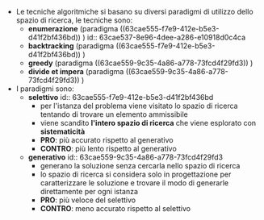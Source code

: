 - Le tecniche algoritmiche si basano su diversi paradigmi di utilizzo dello spazio di ricerca, le tecniche sono:
	- **enumerazione** (paradigma ((63cae555-f7e9-412e-b5e3-d41f2bf436bd)) )
	  id:: 63cae537-8e96-4dee-a286-e10918d0c4ca
	- **backtracking** (paradigma ((63cae555-f7e9-412e-b5e3-d41f2bf436bd)) )
	- **greedy** (paradigma ((63cae559-9c35-4a86-a778-73fcd4f29fd3)) )
	- **divide et impera** (paradigma ((63cae559-9c35-4a86-a778-73fcd4f29fd3)) )
- I paradigmi sono:
	- **selettivo**
	  id:: 63cae555-f7e9-412e-b5e3-d41f2bf436bd
		- per l'istanza del problema viene visitato lo spazio di ricerca tentando di trovare un elemento ammissibile
		- viene scandito **l'intero spazio di ricerca** che viene esplorato con **sistematicità**
		- **PRO**: più accurato rispetto al generativo
		- **CONTRO**: più lento rispetto al generativo
	- **generativo**
	  id:: 63cae559-9c35-4a86-a778-73fcd4f29fd3
		- generano la soluzione senza cercarla nello spazio di ricerca
		- lo spazio di ricerca si considera solo in progettazione per caratterizzare le soluzione e trovare il modo di generarle direttamente per ogni istanza
		- **PRO**: più veloce del selettivo
		- **CONTRO**: meno accurato rispetto al selettivo
